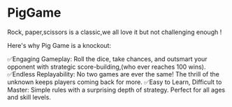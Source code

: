 # PigGame
Rock, paper,scissors is a classic,we all love it but not challenging enough !

Here's why Pig Game is a knockout:

✅Engaging Gameplay: Roll the dice, take chances, and outsmart your opponent with strategic score-building,(who ever reaches 100 wins).
✅Endless Replayability: No two games are ever the same! The thrill of the unknown keeps players coming back for more.
✅Easy to Learn, Difficult to Master: Simple rules with a surprising depth of strategy. Perfect for all ages and skill levels.
